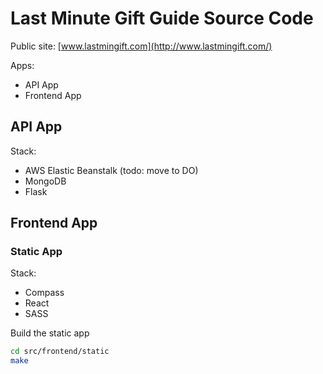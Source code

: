 # Last Minute Gift Guide Source Code

Public site: [www.lastmingift.com](http://www.lastmingift.com/)

Apps:
  - API App
  - Frontend App
  
## API App

Stack:

- AWS Elastic Beanstalk (todo: move to DO)
- MongoDB
- Flask

## Frontend App

### Static App

Stack:

- Compass
- React
- SASS

Build the static app

```bash
cd src/frontend/static
make
```
